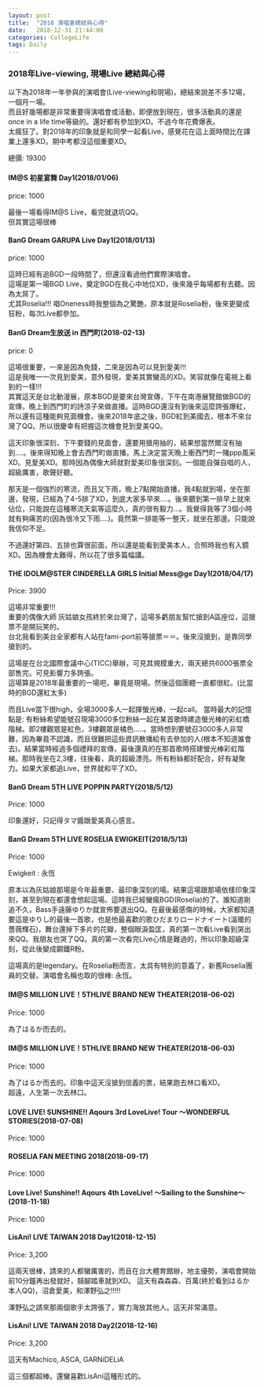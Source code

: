 ```yaml
---
layout: post
title:  "2018 演唱會總結與心得"
date:   2018-12-31 21:44:00
categories: CollegeLife
tags: Daily
---
```


### 2018年Live-viewing, 現場Live 總結與心得

以下為2018年一年參與的演唱會(Live-viewing和現場)，總結來說差不多12場，一個月一場。<br />
而且好幾場都是非常重要得演唱會或活動，即便放到現在，很多活動真的還是once in a life time等級的。還好都有參加到XD。不過今年花費爆表。<br />
太瘋狂了。對2018年的印象就是和同學一起看Live，感覺花在這上面時間比在課業上還多XD。期中考都沒這個重要XD。

總價: 19300

#### IM@S 初星宴舞 Day1(2018/01/06)

price: 1000

最後一場看得IM@S Live，看完就退坑QQ。<br />
但其實這場很棒

#### BanG Dream GARUPA Live Day1(2018/01/13)

price: 1000

這時已經有追BGD一段時間了，但還沒看過他們實際演唱會。<br />
這場是第一場BGD Live，奠定BGD在我心中地位XD，後來幾乎每場都有去聽。因為太屌了。<br />
尤其Roselia!!! 唱Oneness時我整個為之驚艷，原本就是Roselia粉，後來更變成狂粉，每次Live都參加。


#### BanG Dream生放送 in 西門町(2018-02-13)

price: 0

這場很重要，一來是因為免錢，二來是因為可以見到愛美!!!<br />
這是我唯一一次見到愛美，意外發現，愛美其實蠻高的XD。笑容就像在電視上看到的一樣!!!<br />
其實這天是台北動漫展，原本BGD是要來台灣宣傳，下午在南港展覽館做BGD的宣傳，晚上到西門町的詩涼子來做直播。這時BGD還沒有到後來這麼誇張爆紅，所以還有這種能夠見面機會。後來2018年底之後，BGD紅到美國去，根本不來台灣了QQ。所以很慶幸有把握這次機會見到愛美QQ。

這天印象很深刻，下午要錢的見面會，還要用搶用抽的，結果想當然爾沒有抽到....。後來得知晚上會去西門町做直播。馬上決定當天晚上衝西門町一賭ppp風采XD。見愛美XD。那時因為偶像大師就對愛美印象很深刻。一個能自彈自唱的人，超級厲害，歌聲好聽。

那天是一個強烈的寒流，而且又下雨，晚上7點開始直播，我4點就到場，坐在那邊，發現，已經為了4-5排了XD，到底大家多早來....。後來聽到第一排早上就來佔位，只能說在這種寒流天氣等這麼久，真的很有毅力...。我覺得我等了3個小時就有夠痛苦的(因為很冷又下雨....)。竟然第一排能等一整天，就坐在那邊。只能說我信仰不足。<br />

不過還好第四、五排也算很前面，所以還是能看到愛美本人，合照時我也有入鏡XD。因為機會太難得，所以花了很多篇幅講。

#### THE IDOLM@STER CINDERELLA GIRLS Initial Mess@ge Day1(2018/04/17)

Price: 3900

這場非常重要!!!<br />
重要的偶像大師 灰姑娘女孩終於來台灣了，這場多虧朋友幫忙搶到A區座位，這搶票不是開玩笑的。<br />
台北我看到美台全家都有人站在fami-port前等搶票＝＝。後來沒搶到，是靠同學搶到的。

這場是在台北國際會議中心(TICC)舉辦，可見其規模重大，兩天總共6000張票全部售完。可見影響力多誇張。<br />
這場算是2018年最重要的一場吧，畢竟是現場。然後這個團體一直都很紅。(比當時的BGD還紅太多)

而且Live當下很high，全場3000多人一起揮螢光棒，一起call。
當時最大的記憶點是: 有粉絲希望能號召現場3000多位粉絲一起在某首歌時建造螢光棒的彩虹橋階梯。即2樓觀眾是紅色，3樓觀眾是橘色.....。當時想到要號召3000多人非常難，因為畢竟不認識，而且很難把這些資訊散播給有去參加的人(根本不知道誰會去)。結果當時經過多個禮拜的宣傳，最後還真的在那首歌時搭建螢光棒彩虹階梯。那時我坐在2,3樓，往後看，真的超級漂亮。所有粉絲都好配合，好有凝聚力。如果大家都追Live，世界就和平了XD。

#### BanG Dream 5TH LIVE POPPIN PARTY(2018/5/12)

Price: 1000

印象還好，只記得タマ醬跟愛美真心感言。

#### BanG Dream 5TH LIVE ROSELIA EWIGKEIT(2018/5/13)

Price: 1000

Ewigkeit : 永恆

原本以為灰姑娘那場是今年最重要、最印象深刻的場。結果這場跟那場依樣印象深刻，甚至到現在都還會想起這場。這時我已經蠻瘋BGD(Roselia)的了。誰知道剛追不久，Bass手遠藤ゆりか就宣佈要退出QQ。在最後最感傷的時候，大家都知道要這是ゆりし的最後一首歌，也是他最喜歡的歌ひだまりロードナイート(溫暖的薔薇輝石)，舞台還掉下多片的花瓣，整個眼淚盈匡，真的第一次看Live看到哭出來QQ。我朋友也哭了QQ。真的第一次看完Live心情是難過的，所以印象超級深刻，從此後變成鋼鐵R粉。

這場真的是legendary。在Roselia粉而言，太具有特別的意義了，新舊Roselia團員的交替。演唱會名稱也取的很棒: 永恆。

####	IM@S MILLION LIVE！5THLIVE BRAND NEW THEATER(2018-06-02)

Price: 1000

為了はるか而去的。

####	IM@S MILLION LIVE！5THLIVE BRAND NEW THEATER(2018-06-03)

Price: 1000

為了はるか而去的。印象中這天沒搶到信義的票，結果跑去林口看XD。<br />
超遠，人生第一次去林口。

#### LOVE LIVE! SUNSHINE!! Aqours 3rd LoveLive! Tour ～WONDERFUL STORIES(2018-07-08)

Price: 1000

#### ROSELIA FAN MEETING 2018(2018-09-17)

Price: 1000

####  Love Live! Sunshine!! Aqours 4th LoveLive! ～Sailing to the Sunshine～(2018-11-18)

Price: 1000

#### LisAni! LIVE TAIWAN 2018 Day1(2018-12-15)

Price: 3,200

這兩天很棒，請來的人都蠻厲害的，而且在台大體育館辦，地主優勢，演唱會開始前10分鐘再出發就好，騎腳踏車就到XD。
這天有森森森、百萬(終於看到はるか本人QQ)，沼倉愛美，和澤野弘之!!!!!

澤野弘之請來那兩個歌手太誇張了，實力海放其他人。這天非常滿意。

#### LisAni! LIVE TAIWAN 2018 Day2(2018-12-16)

Price: 3,200

這天有Machico, ASCA, GARNiDELiA

這三個都超棒。還蠻喜歡LisAni這種形式的。